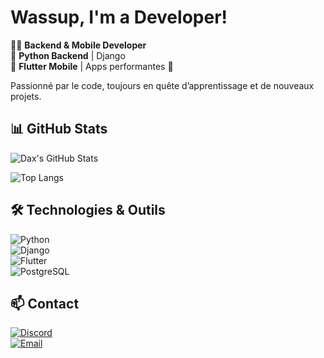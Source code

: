 # Wassup, I'm a Developer! 

👨‍💻 **Backend & Mobile Developer**  
🔹 **Python Backend** | Django  
🔹 **Flutter Mobile** | Apps performantes 🚀  

Passionné par le code, toujours en quête d’apprentissage et de nouveaux projets.  

## 📊 GitHub Stats  

![Dax's GitHub Stats](https://github-readme-stats.vercel.app/api?username=thatsdaxdeveloper&show_icons=true&theme=radical)  

![Top Langs](https://github-readme-stats.vercel.app/api/top-langs/?username=thatsdaxdeveloper&layout=compact&theme=radical)  

## 🛠️ Technologies & Outils  

![Python](https://img.shields.io/badge/Python-3776AB?style=for-the-badge&logo=python&logoColor=white)  
![Django](https://img.shields.io/badge/Django-092E20?style=for-the-badge&logo=django&logoColor=white)  
![Flutter](https://img.shields.io/badge/Flutter-02569B?style=for-the-badge&logo=flutter&logoColor=white)  
![PostgreSQL](https://img.shields.io/badge/PostgreSQL-336791?style=for-the-badge&logo=postgresql&logoColor=white)  

## 📫 Contact  

[![Discord](https://img.shields.io/badge/Discord-5865F2?style=for-the-badge&logo=discord&logoColor=white)](thatsdaxdeveloper)  
[![Email](https://img.shields.io/badge/Email-D14836?style=for-the-badge&logo=gmail&logoColor=white)](mailto:mailtodaxdev@gmail.com)  
